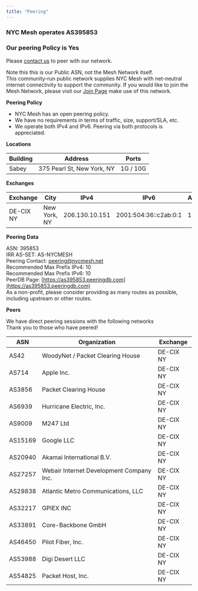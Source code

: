```yaml
---
title: "Peering"
---
```


### NYC Mesh operates **AS395853**

### Our peering Policy is **Yes**

Please [contact us](mailto:peering@nycmesh.net) to peer with our network.

Note this this is our Public ASN, not the Mesh Network itself.  
This community-run public network supplies NYC Mesh with net-neutral internet connectivity to support the community. If you would like to join the Mesh Network, please visit our [Join Page](/join) make use of this network.

**Peering Policy**

*   NYC Mesh has an open peering policy.
*   We have no requirements in terms of traffic, size, support/SLA, etc.
*   We operate both IPv4 and IPv6. Peering via both protocols is appreciated.

**Locations**

| Building | Address                    | Ports    |
| -------- | -------------------------- | -------- |
| Sabey    | 375 Pearl St, New York, NY | 1G / 10G |

**Exchanges**

| Exchange  | City         | IPv4           | IPv6                  | ASNs | Routes | Speed |
| --------- | ------------ | -------------- | --------------------- | ---- | ------ | ----- |
| DE-CIX NY | New York, NY | 206.130.10.151 | 2001:504:36::c2ab:0:1 | 105  | ~122K  | 1G    |

**Peering Data**

ASN: 395853  
IRR AS-SET: AS-NYCMESH  
Peering Contact: peering@nycmesh.net  
Recommended Max Prefix IPv4: 10  
Recommended Max Prefix IPv6: 10  
PeerDB Page: [https://as395853.peeringdb.com](https://as395853.peeringdb.com)  
As a non-profit, please consider providing as many routes as possible, including upstream or other routes.

**Peers**

We have direct peering sessions with the following networks  
Thank you to those who have peered!

| ASN     | Organization                             | Exchange  |
| ------- | ---------------------------------------- | --------- |
| AS42    | WoodyNet / Packet Clearing House         | DE-CIX NY |
| AS714   | Apple Inc.                               | DE-CIX NY |
| AS3856  | Packet Clearing House                    | DE-CIX NY |
| AS6939  | Hurricane Electric, Inc.                 | DE-CIX NY |
| AS9009  | M247 Ltd                                 | DE-CIX NY |
| AS15169 | Google LLC                               | DE-CIX NY |
| AS20940 | Akamai International B.V.                | DE-CIX NY |
| AS27257 | Webair Internet Development Company Inc. | DE-CIX NY |
| AS29838 | Atlantic Metro Communications, LLC       | DE-CIX NY |
| AS32217 | GPIEX INC                                | DE-CIX NY |
| AS33891 | Core-Backbone GmbH                       | DE-CIX NY |
| AS46450 | Pilot Fiber, Inc.                        | DE-CIX NY |
| AS53988 | Digi Desert LLC                          | DE-CIX NY |
| AS54825 | Packet Host, Inc.                        | DE-CIX NY |
